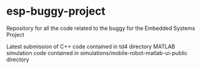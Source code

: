 # esp-buggy-project
Repository for all the code related to the buggy for the Embedded Systems Project

Latest submission of C++ code contained in td4 directory
MATLAB simulation code contained in simulations/mobile-robot-matlab-ui-public directory
